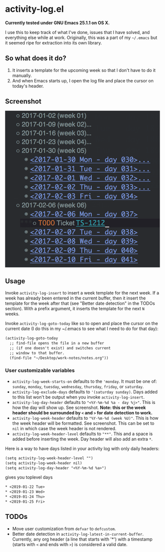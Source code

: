 # activity-log.el

**Currently tested under GNU Emacs 25.1.1 on OS X.**

I use this to keep track of what I've done, issues that I have solved, and everything else while at work. Originally, this was a part of my `~/.emacs` but it seemed ripe for extraction into its own library.

## So what does it do?
1. It inserts a template for the upcoming week so that I don't have to do it manually.
2. And when Emacs starts up, I open the log file and place the cursor on today's header.

## Screenshot

![alt text](https://github.com/sri/activity-log/raw/master/activity-log-1.png "Activity Log Screenshot")

## Usage

Invoke `activity-log-insert` to insert a week template for the next week. If a week has already been entered in the current buffer, then it insert the template for the week after that (see "Better date detection" in the TODOs section). With a prefix argument, it inserts the template for the next `N` weeks.

Invoke `activity-log-goto-today` like so to open and place the cursor on the current date (I do this in my ~/.emacs to see what I need to do for that day):

```
(activity-log-goto-today
  ;; find-file opens the file in a new buffer
  ;; (if one doesn't exist) and switches current
  ;; window to that buffer.
  (find-file "~/Desktop/work-notes/notes.org"))
```

### User customizable variables

* `activity-log-week-starts-on` defaults to the `'monday`. It must be one of: `sunday`, `monday`, `tuesday`, `wednesday`, `thursday`, `friday`, or `saturday`.
* `activity-log-exclude-days` defaults to `'(saturday sunday)`. Days added to this list won't be output when you invoke `activity-log-insert`.
* `activity-log-day-header` defaults to `"<%Y-%m-%d %a - day %j>"`. This is how the day will show up. See screenshot. **Note: this or the week header should be surrounded by `<` and `>` for date detection to work.**
* `activity-log-week-header` defaults to `"%Y-%m-%d (week %U)"`. This is how the week header will be formatted. See screenshot. This can be set to `nil` in which case the week header is not rendered.
* `activity-log-week-header-level` defaults to `"**"`. This and a space is added before inserting the week. Day header will also add an extra `*`.

Here is a way to have days listed in your activity log with only daily headers:

```
(setq activity-log-week-header-level "")
(setq activity-log-week-header nil)
(setq activity-log-day-header "<%Y-%m-%d %a>")
```

gives you toplevel days

```
* <2019-01-22 Tue>
* <2019-01-23 Wed>
* <2019-01-24 Thu>
* <2019-01-25 Fri>
```

## TODOs

* Move user customization from `defvar` to `defcustom`.
* Better date detection in `activity-log-latest-in-current-buffer`. Currently, any org header (a line that starts with '*') with a timestamp (starts with `<` and ends with `>`) is considered a valid date.
